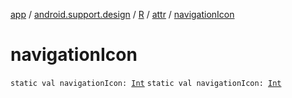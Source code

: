[app](../../../index.md) / [android.support.design](../../index.md) / [R](../index.md) / [attr](index.md) / [navigationIcon](./navigation-icon.md)

# navigationIcon

`static val navigationIcon: `[`Int`](https://kotlinlang.org/api/latest/jvm/stdlib/kotlin/-int/index.html)
`static val navigationIcon: `[`Int`](https://kotlinlang.org/api/latest/jvm/stdlib/kotlin/-int/index.html)